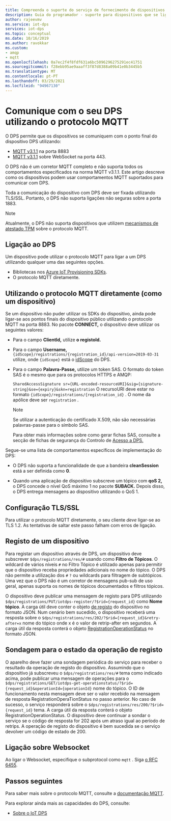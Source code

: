 ```yaml
---
title: Compreenda o suporte do serviço de fornecimento de dispositivos Azure IoT MQTT | Microsoft Docs
description: Guia do programador - suporte para dispositivos que se liguem ao dispositivo Azure IoT Device Provisioning Service (DPS) com o protocolo MQTT.
author: rajeevmv
ms.service: iot-dps
services: iot-dps
ms.topic: conceptual
ms.date: 10/16/2019
ms.author: ravokkar
ms.custom:
- amqp
- mqtt
ms.openlocfilehash: 0a7ec2f4f8fdf631a6bc5096296275291ec41751
ms.sourcegitcommit: f28ebb95ae9aaaff3f87d8388a09b41e0b3445b5
ms.translationtype: MT
ms.contentlocale: pt-PT
ms.lasthandoff: 03/29/2021
ms.locfileid: "94967130"
---
```

# <a name="communicate-with-your-dps-using-the-mqtt-protocol"></a>Comunique com o seu DPS utilizando o protocolo MQTT

O DPS permite que os dispositivos se comuniquem com o ponto final do dispositivo DPS utilizando:

* [MQTT v3.1.1](https://mqtt.org/) na porta 8883
* [MQTT v3.1.1](http://docs.oasis-open.org/mqtt/mqtt/v3.1.1/os/mqtt-v3.1.1-os.html#_Toc398718127) sobre WebSocket na porta 443.

O DPS não é um corretor MQTT completo e não suporta todos os comportamentos especificados na norma MQTT v3.1.1. Este artigo descreve como os dispositivos podem usar comportamentos MQTT suportados para comunicar com DPS.

Toda a comunicação do dispositivo com DPS deve ser fixada utilizando TLS/SSL. Portanto, o DPS não suporta ligações não seguras sobre a porta 1883.

 > [!NOTE] 
 > Atualmente, o DPS não suporta dispositivos que utilizem [mecanismos de atestado TPM](./concepts-service.md#attestation-mechanism) sobre o protocolo MQTT.

## <a name="connecting-to-dps"></a>Ligação ao DPS

Um dispositivo pode utilizar o protocolo MQTT para ligar a um DPS utilizando qualquer uma das seguintes opções.

* Bibliotecas nos [Azure IoT Provisioning SDKs](../iot-hub/iot-hub-devguide-sdks.md#microsoft-azure-provisioning-sdks).
* O protocolo MQTT diretamente.

## <a name="using-the-mqtt-protocol-directly-as-a-device"></a>Utilizando o protocolo MQTT diretamente (como um dispositivo)

Se um dispositivo não puder utilizar os SDKs do dispositivo, ainda pode ligar-se aos pontos finais do dispositivo público utilizando o protocolo MQTT na porta 8883. No pacote **CONNECT,** o dispositivo deve utilizar os seguintes valores:

* Para o campo **ClientId,** utilize **o registoId.**

* Para o campo **Username,** `{idScope}/registrations/{registration_id}/api-version=2019-03-31` utilize, onde `{idScope}` está o [idScope](./concepts-service.md#id-scope) do DPS.

* Para o campo **Palavra-Passe,** utilize um token SAS. O formato do token SAS é o mesmo que para os protocolos HTTPS e AMQP:

  `SharedAccessSignature sr={URL-encoded-resourceURI}&sig={signature-string}&se={expiry}&skn=registration` O recursoURI deve estar no formato `{idScope}/registrations/{registration_id}` . O nome da apólice deve ser `registration` .

  > [!NOTE]
  > Se utilizar a autenticação do certificado X.509, não são necessárias palavras-passe para o símbolo SAS.

  Para obter mais informações sobre como gerar fichas SAS, consulte a secção de fichas de segurança do Controlo de [Acesso a DPS.](how-to-control-access.md#security-tokens)

Segue-se uma lista de comportamentos específicos de implementação do DPS:

 * O DPS não suporta a funcionalidade de que a bandeira **cleanSession** está a ser definida como **0**.

 * Quando uma aplicação de dispositivo subscreve um tópico com **qoS 2,** o DPS concede o nível QoS máximo 1 no pacote **SUBACK.** Depois disso, o DPS entrega mensagens ao dispositivo utilizando o QoS 1.

## <a name="tlsssl-configuration"></a>Configuração TLS/SSL

Para utilizar o protocolo MQTT diretamente, o seu cliente *deve* ligar-se ao TLS 1.2. As tentativas de saltar este passo falham com erros de ligação.


## <a name="registering-a-device"></a>Registo de um dispositivo

Para registar um dispositivo através de DPS, um dispositivo deve subscrever `$dps/registrations/res/#` usando como **Filtro de Tópicos**. O wildcard de vários níveis `#` no Filtro Tópico é utilizado apenas para permitir que o dispositivo receba propriedades adicionais no nome do tópico. O DPS não permite a utilização dos `#` `?` ou wildcards para filtragem de subtópicos. Uma vez que o DPS não é um corretor de mensagens pub-sub de uso geral, apenas suporta os nomes de tópicos documentados e filtros tópicos.

O dispositivo deve publicar uma mensagem de registo para DPS utilizando `$dps/registrations/PUT/iotdps-register/?$rid={request_id}` como **Nome tópico**. A carga útil deve conter o objeto [de registo](/rest/api/iot-dps/runtimeregistration/registerdevice#deviceregistration) do dispositivo no formato JSON.
Num cenário bem sucedido, o dispositivo receberá uma resposta sobre o `$dps/registrations/res/202/?$rid={request_id}&retry-after=x` nome do tópico onde x é o valor de retrip-after em segundos. A carga útil da resposta conterá o objeto [RegistrationOperationStatus](/rest/api/iot-dps/runtimeregistration/registerdevice#registrationoperationstatus) no formato JSON.

## <a name="polling-for-registration-operation-status"></a>Sondagem para o estado da operação de registo

O aparelho deve fazer uma sondagem periódica do serviço para receber o resultado da operação de registo do dispositivo. Assumindo que o dispositivo já subscreveu o `$dps/registrations/res/#` tema como indicado acima, pode publicar uma mensagem de operações para o `$dps/registrations/GET/iotdps-get-operationstatus/?$rid={request_id}&operationId={operationId}` nome do tópico. O ID de funcionamento nesta mensagem deve ser o valor recebido na mensagem de resposta RegistrationOperaTionStatus no passo anterior. No caso de sucesso, o serviço responderá sobre o `$dps/registrations/res/200/?$rid={request_id}` tema. A carga útil da resposta conterá o objeto RegistrationOperationStatus. O dispositivo deve continuar a sondar o serviço se o código de resposta for 202 após um atraso igual ao período de retrips. A operação de registo do dispositivo é bem sucedida se o serviço devolver um código de estado de 200.

## <a name="connecting-over-websocket"></a>Ligação sobre Websocket
Ao ligar o Websocket, especifique o subprotocol como `mqtt` . Siga [o RFC 6455](https://tools.ietf.org/html/rfc6455).

## <a name="next-steps"></a>Passos seguintes

Para saber mais sobre o protocolo MQTT, consulte a [documentação MQTT](https://mqtt.org/).

Para explorar ainda mais as capacidades do DPS, consulte:

* [Sobre o IoT DPS](about-iot-dps.md)